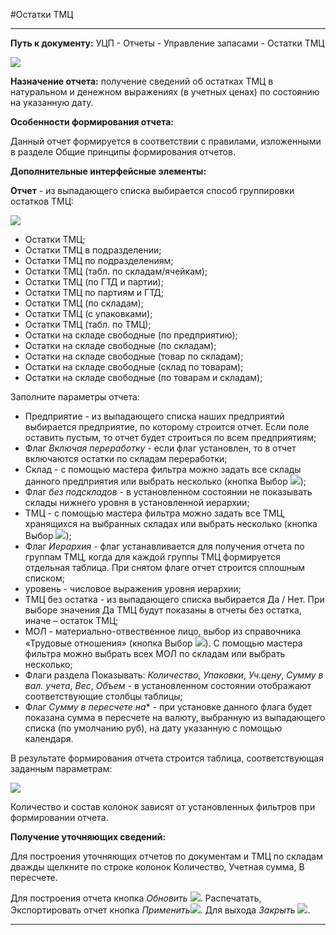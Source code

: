 ﻿#Остатки ТМЦ

----------

**Путь к документу:** УЦП - Отчеты - Управление запасами - Остатки ТМЦ

![](topic:SCM.УЦП.AddFiles.Screenshot_11194.jpg)

**Назначение отчета:** получение сведений об остатках ТМЦ в натуральном и денежном выражениях (в учетных ценах) по состоянию на указанную дату.

**Особенности формирования отчета:**

Данный отчет формируется в соответствии с правилами, изложенными в разделе Общие принципы формирования отчетов. 

**Дополнительные интерфейсные элементы:**

**Отчет** - из выпадающего списка выбирается способ группировки остатков ТМЦ:


![](topic:SCM.УЦП.AddFiles.Screenshot_11195.jpg)

- Остатки ТМЦ;
- Остатки ТМЦ в подразделении;
- Остатки ТМЦ по подразделениям;
- Остатки ТМЦ (табл. по складам/ячейкам);
- Остатки ТМЦ (по ГТД и партии);
- Остатки ТМЦ по партиям и ГТД;
- Остатки ТМЦ (по складам);
- Остатки ТМЦ (с упаковками);
- Остатки ТМЦ (табл. по ТМЦ);
- Остатки на складе свободные (по предприятию);
- Остатки на складе свободные (по складам);
- Остатки на складе свободные (товар по складам);
- Остатки на складе свободные (склад по товарам);
- Остатки на складе свободные (по товарам и складам);


Заполните параметры отчета:

- Предприятие - из выпадающего списка наших предприятий выбирается предприятие, по которому строится отчет. Если поле оставить пустым, то отчет будет строиться по всем предприятиям;
- Флаг *Включая переработку* - если флаг установлен, то в отчет включаются остатки по складам переработки;
- Склад - с помощью мастера фильтра можно задать все склады данного предприятия или выбрать несколько (кнопка Выбор ![](topic:SCM.УЦП.AddFiles.Btn_select.png));
- Флаг *без подскладов* - в установленном состоянии не показывать склады нижнего уровня в установленной иерархии;
- ТМЦ - с помощью мастера фильтра можно задать все ТМЦ, хранящихся на выбранных складах или выбрать несколько (кнопка Выбор ![](topic:SCM.УЦП.AddFiles.Btn_select.png));
- Флаг *Иерархия* - флаг устанавливается для получения отчета по группам ТМЦ, когда для каждой группы ТМЦ формируется отдельная таблица. При снятом флаге отчет строится сплошным списком;
- уровень - числовое выражения уровня иерархии;
- ТМЦ без остатка - из выпадающего списка выбирается Да / Нет. При выборе значения Да ТМЦ будут показаны в отчеты без остатка, иначе – остаток ТМЦ;
- МОЛ - материально-отвественное лицо, выбор из справочника «Трудовые отношения» (кнопка Выбор ![](topic:Com.AddFiles.Buttons.Btn_select.png)). С помощью мастера фильтра можно выбрать всех МОЛ по складам или выбрать несколько;
- Флаги раздела Показывать: *Количество*, *Упаковки*, *Уч.цену*, *Сумму в вал. учета*, *Вес*, *Объем* - в установленном состоянии отображают соответствующие столбцы таблицы;
- Флаг *Сумму в пересчете на** - при установке данного флага будет показана сумма в пересчете на валюту, выбранную из выпадающего списка (по умолчанию руб), на дату указанную с помощью календаря.


В результате формирования отчета строится таблица, соответствующая заданным параметрам:

![](topic:SCM.УЦП.AddFiles.Screenshot_11196.jpg)

Количество и состав колонок зависят от установленных фильтров при формировании отчета.


**Получение уточняющих сведений:**

Для построения уточняющих отчетов по документам и ТМЦ по складам дважды щелкните по строке колонок Количество, Учетная сумма, В пересчете.


Для построения отчета кнопка *Обновить* ![](topic:SCM.УЦП.AddFiles.Btn_Refresh.png). Распечатать, Экспортировать отчет кнопка *Применить*![](topic:SCM.УЦП.AddFiles.Btn_OK.png). Для выхода *Закрыть* ![](topic:SCM.УЦП.AddFiles.BtnCloseCancel.png).

-------
